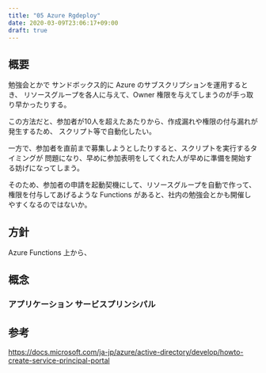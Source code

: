 ```yaml
---
title: "05 Azure Rgdeploy"
date: 2020-03-09T23:06:17+09:00
draft: true
---
```


## 概要
勉強会とかで サンドボックス的に Azure のサブスクリプションを運用するとき、
リソースグループを各人に与えて、Owner 権限を与えてしまうのが手っ取り早かったりする。

この方法だと、参加者が10人を超えたあたりから、作成漏れや権限の付与漏れが発生するため、
スクリプト等で自動化したい。

一方で、参加者を直前まで募集しようとしたりすると、スクリプトを実行するタイミングが
問題になり、早めに参加表明をしてくれた人が早めに準備を開始する妨げになってしまう。

そのため、参加者の申請を起動契機にして、リソースグループを自動で作って、権限を付与してあげるような
Functions があると、社内の勉強会とかも開催しやすくなるのではないか。

## 方針
Azure Functions 上から、


## 概念
### アプリケーション サービスプリンシパル

### 

## 参考
https://docs.microsoft.com/ja-jp/azure/active-directory/develop/howto-create-service-principal-portal